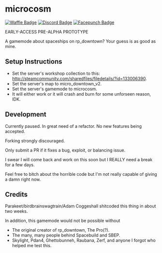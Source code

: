 # microcosm
[![Waffle Badge](https://badge.waffle.io/birdbrainswagtrain/microcosm.png?label=ready&title=Ready)](https://waffle.io/birdbrainswagtrain/microcosm)
[![Discord Badge](https://img.shields.io/badge/Developer_Discord-Join-blue.svg)](https://discord.gg/Gzg3Wjx)
[![Facepunch Badge](https://img.shields.io/badge/Facepunch_Thread-Discuss-red.svg)](https://facepunch.com/showthread.php?t=1547623)

EARLY-ACCESS PRE-ALPHA PROTOTYPE

A gamemode about spaceships on rp_downtown? Your guess is as good as mine.

## Setup Instructions
- Set the server's workshop collection to this: http://steamcommunity.com/sharedfiles/filedetails/?id=133006390.
- Set the server's map to micro_downtown_v2.
- Set the server's gamemode to microcosm.
- It will either work or it will crash and burn for some unforseen reason, IDK.

## Development

Currently paused. In great need of a refactor. No new features being accepted.

Forking strongly discouraged.

Only submit a PR if it fixes a bug, exploit, or balancing issue.

I swear I will come back and work on this soon but I REALLY need a break for a few days.

Feel free to bitch about the horrible code but I'm not really capable of giving a damn right now.

## Credits
Parakeet/birdbrainswagtrain/Adam Coggeshall shitcoded this thing in about two weeks.

In addition, this gamemode would not be possible without
- The original creator of rp_downtown, The Pro(?).
- The many, many people behind Spacebuild and SBEP.
- Skylight, Pdan4, Ghettobunneh, Raubana, Zerf, and anyone I forgot who helped me test this.
